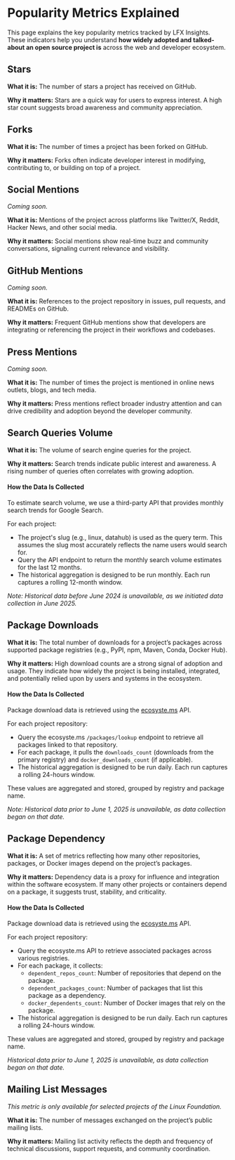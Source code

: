 
# Popularity Metrics Explained

This page explains the key popularity metrics tracked by LFX Insights. These indicators help you understand <b>how widely adopted and talked-about an open source project is</b> across the web and developer ecosystem.

## Stars

**What it is:** The number of stars a project has received on GitHub.

**Why it matters:** Stars are a quick way for users to express interest. A high star count suggests broad awareness and community appreciation.

## Forks

**What it is:** The number of times a project has been forked on GitHub.

**Why it matters:** Forks often indicate developer interest in modifying, contributing to, or building on top of a project.

## Social Mentions 

<i>Coming soon.</i>

**What it is:** Mentions of the project across platforms like Twitter/X, Reddit, Hacker News, and other social media.

**Why it matters:** Social mentions show real-time buzz and community conversations, signaling current relevance and visibility.

## GitHub Mentions 

<i>Coming soon.</i>

**What it is:** References to the project repository in issues, pull requests, and READMEs on GitHub.

**Why it matters:** Frequent GitHub mentions show that developers are integrating or referencing the project in their workflows and codebases.

## Press Mentions

<i>Coming soon.</i>

**What it is:** The number of times the project is mentioned in online news outlets, blogs, and tech media. 

**Why it matters:** Press mentions reflect broader industry attention and can drive credibility and adoption beyond the developer community.

## Search Queries Volume

**What it is:** The volume of search engine queries for the project.

**Why it matters:** Search trends indicate public interest and awareness. A rising number of queries often correlates with growing adoption.

#### How the Data Is Collected
To estimate search volume, we use a third-party API that provides monthly search trends for Google Search.

For each project:
- The project's slug (e.g., linux, datahub) is used as the query term. This assumes the slug most accurately reflects the name users would search for.
- Query the API endpoint to return the monthly search volume estimates for the last 12 months.
- The historical aggregation is designed to be run monthly. Each run captures a rolling 12-month window.

*Note: Historical data before June 2024 is unavailable, as we initiated data collection in June 2025.*

## Package Downloads

**What it is:** The total number of downloads for a project’s packages across supported package registries (e.g., PyPI, npm, Maven, Conda, Docker Hub).

**Why it matters:** High download counts are a strong signal of adoption and usage. They indicate how widely the project is being installed, integrated, and potentially relied upon by users and systems in the ecosystem.

#### How the Data Is Collected
Package download data is retrieved using the [ecosyste.ms](https://ecosyste.ms/) API.

For each project repository:
- Query the ecosyste.ms `/packages/lookup` endpoint to retrieve all packages linked to that repository.
- For each package, it pulls the `downloads_count` (downloads from the primary registry) and `docker_downloads_count` (if applicable).
- The historical aggregation is designed to be run daily. Each run captures a rolling 24-hours window.

These values are aggregated and stored, grouped by registry and package name.

*Note: Historical data prior to June 1, 2025 is unavailable, as data collection began on that date.*

## Package Dependency

**What it is:** A set of metrics reflecting how many other repositories, packages, or Docker images depend on the project’s packages.

**Why it matters:** Dependency data is a proxy for influence and integration within the software ecosystem. If many other projects or containers depend on a package, it suggests trust, stability, and criticality.

#### How the Data Is Collected
Package download data is retrieved using the [ecosyste.ms](https://ecosyste.ms/) API.

For each project repository:
- Query the ecosyste.ms API to retrieve associated packages across various registries.
- For each package, it collects:
    - `dependent_repos_count`: Number of repositories that depend on the package.
    - `dependent_packages_count`: Number of packages that list this package as a dependency.
    - `docker_dependents_count`: Number of Docker images that rely on the package.
- The historical aggregation is designed to be run daily. Each run captures a rolling 24-hours window.

These values are aggregated and stored, grouped by registry and package name.

*Historical data prior to June 1, 2025 is unavailable, as data collection began on that date.*

## Mailing List Messages

<i>This metric is only available for selected projects of the Linux Foundation.</i>

**What it is:** The number of messages exchanged on the project’s public mailing lists. 

**Why it matters:** Mailing list activity reflects the depth and frequency of technical discussions, support requests, and community coordination.
